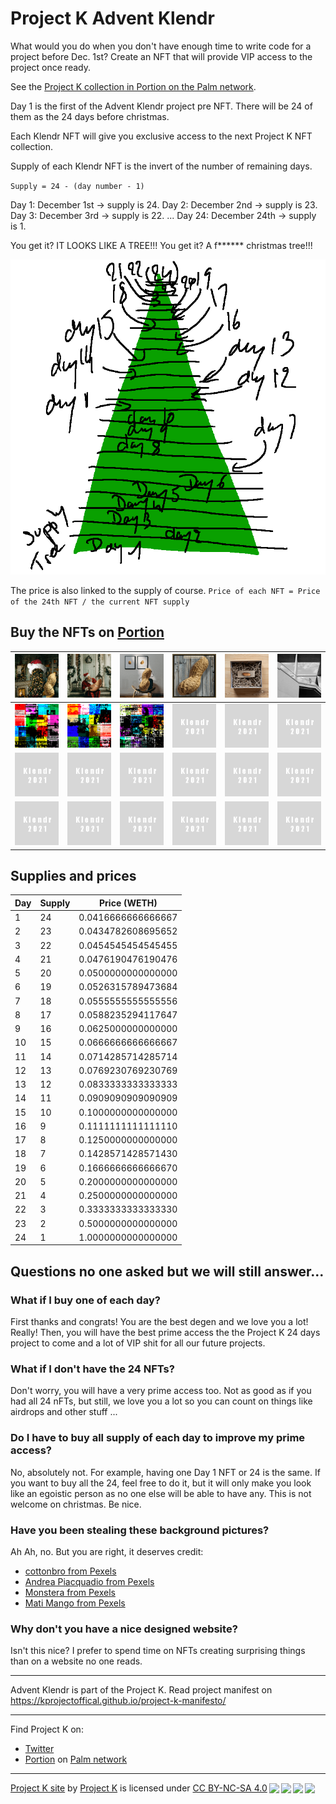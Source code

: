 # Project K Advent Klendr

What would you do when you don't have enough time to write code for a project before Dec. 1st?
Create an NFT that will provide VIP access to the project once ready.

See the [Project K collection in Portion on the Palm network](https://portion.io/nft-marketplace?category=&collection=&artist=ProjectK&chains=Palm&sortBy=newest).

Day 1 is the first of the Advent Klendr project pre NFT.
There will be 24 of them as the 24 days before christmas.

Each Klendr NFT will give you exclusive access to the next Project K NFT collection.

Supply of each Klendr NFT is the invert of the number of remaining days.

`Supply = 24 - (day number - 1)`

Day 1: December 1st -> supply is 24.
Day 2: December 2nd -> supply is 23.
Day 3: December 3rd -> supply is 22.
...
Day 24: December 24th -> supply is 1.

You get it?
IT LOOKS LIKE A TREE!!! You get it? A f****** christmas tree!!!

![supplytree](supplytree.png)

The price is also linked to the supply of course.
`Price of each NFT = Price of the 24th NFT / the current NFT supply`

## Buy the NFTs on [Portion](https://portion.io/nft-marketplace?category=&collection=&artist=ProjectK&chains=Palm&sortBy=newest)

| [![Day 1](day1_thumb.png)](https://portion.io/app.html#exchange?ID=QmYwxXgaoWigHypN6oHxUGuUWBSyTohEGhywcBZ9tDhvu2&chainID=11297108109) | [![Day 2](day2_thumb.png)](https://portion.io/app.html#exchange?ID=QmNoSnhQkjVcavebMCNvZ3sY3Y6eDVC5xZYdYEvravNcCN&chainID=11297108109) | [![Day 3](day3_thumb.png)](https://portion.io/app.html#exchange?ID=Qmb5b6iXnQcCp9x3XH1sZ7MsG5wjSHi4g4wzJRxvwnhyuR&chainID=11297108109) | [![Day 4](day4_thumb.png)](https://portion.io/app.html#exchange?ID=QmfCamLJ8ntwbvh3gNX8q9yPkLJRQV877S7erDCs5MFSKL&chainID=11297108109) | [![Day 5](day5_thumb.png)](https://portion.io/app.html#exchange?ID=QmdnA19C9ugL1VHvXCyS6o6MFxUqSSyxKw6qcdGUhGXgnT&chainID=11297108109)  | [![Day 6](day6_thumb.png)](https://portion.io/app.html#exchange?ID=QmT88LAgh8SnxniMq7oCsEo9LcAR6t9K3Se1D1VtpwgUjw&chainID=11297108109)  |
|----|----|----|----|----|----|
| [![Day 7](day7_thumb.png)](https://portion.io/app.html#exchange?ID=Qmd7XfAUJimCjpHXoebbqq4UH9W2ae8pK7pmbuAnw4ummN&chainID=11297108109) | [![Day 8](day8_thumb.png)](https://portion.io/app.html#exchange?ID=QmXd7WQdd9AR9jc1DRfQBgxmEgNXfGWX2xEZ9Ru3zRnCGz&chainID=11297108109)  | [![Day 9](day9_thumb.png)](https://portion.io/app.html#exchange?ID=QmWKK41HPkJcofUVHwfih4L6ASACsYUdSbgFHkvWXnpGq7&chainID=11297108109)  | ![Day 10](dummy.png) | ![Day 11](dummy.png) | ![Day 12](dummy.png) |
| ![Day 13](dummy.png) | ![Day 14](dummy.png) | ![Day 15](dummy.png) | ![Day 16](dummy.png) | ![Day 17](dummy.png) | ![Day 18](dummy.png) |
| ![Day 19](dummy.png) | ![Day 20](dummy.png) | ![Day 21](dummy.png) | ![Day 22](dummy.png) | ![Day 23](dummy.png) | ![Day 24](dummy.png) |

## Supplies and prices

| Day | Supply | Price (WETH)       |
|-----|--------|--------------------|
| 1   | 24     | 0.0416666666666667 |
| 2   | 23     | 0.0434782608695652 |
| 3   | 22     | 0.0454545454545455 |
| 4   | 21     | 0.0476190476190476 |
| 5   | 20     | 0.0500000000000000 |
| 6   | 19     | 0.0526315789473684 |
| 7   | 18     | 0.0555555555555556 |
| 8   | 17     | 0.0588235294117647 |
| 9   | 16     | 0.0625000000000000 |
| 10  | 15     | 0.0666666666666667 |
| 11  | 14     | 0.0714285714285714 |
| 12  | 13     | 0.0769230769230769 |
| 13  | 12     | 0.0833333333333333 |
| 14  | 11     | 0.0909090909090909 |
| 15  | 10     | 0.1000000000000000 |
| 16  | 9      | 0.1111111111111110 |
| 17  | 8      | 0.1250000000000000 |
| 18  | 7      | 0.1428571428571430 |
| 19  | 6      | 0.1666666666666670 |
| 20  | 5      | 0.2000000000000000 |
| 21  | 4      | 0.2500000000000000 |
| 22  | 3      | 0.3333333333333330 |
| 23  | 2      | 0.5000000000000000 |
| 24  | 1      | 1.0000000000000000 |

## Questions no one asked but we will still answer...

### What if I buy one of each day?

First thanks and congrats! You are the best degen and we love you a lot! Really!
Then, you will have the best prime access the the Project K 24 days project to come and a lot of VIP shit for all our future projects.

### What if I don't have the 24 NFTs?

Don't worry, you will have a very prime access too. Not as good as if you had all 24 nFTs, but still, we love you a lot so you can count on things like airdrops and other stuff ...

### Do I have to buy all supply of each day to improve my prime access?

No, absolutely not. For example, having one Day 1 NFT or 24 is the same.
If you want to buy all the 24, feel free to do it, but it will only make you look like an egoistic person as no one else will be able to have any.
This is not welcome on christmas. Be nice.

### Have you been stealing these background pictures?

Ah Ah, no. But you are right, it deserves credit:

- [cottonbro from Pexels](https://www.pexels.com/@cottonbro)
- [Andrea Piacquadio from Pexels](https://www.pexels.com/@olly)
- [Monstera from Pexels](https://www.pexels.com/@gabby-k)
- [Mati Mango from Pexels](https://www.pexels.com/@mati)

### Why don't you have a nice designed website?

Isn't this nice? I prefer to spend time on NFTs creating surprising things than on a website no one reads.

---

Advent Klendr is part of the Project K. Read project manifest on https://kprojectoffical.github.io/project-k-manifesto/

---

Find Project K on:

- [Twitter](https://twitter.com/KProjectOffical)
- [Portion](https://portion.io/nft-marketplace?category=digital&collection=&artist=ProjectK&chains=Palm&sortBy=newest) on [Palm network](https://palm.io/)


---
<p xmlns:cc="http://creativecommons.org/ns#" xmlns:dct="http://purl.org/dc/terms/"><a property="dct:title" rel="cc:attributionURL" href="https://kprojectoffical.github.io/">Project K site</a> by <a rel="cc:attributionURL dct:creator" property="cc:attributionName" href="https://github.com/KProjectOffical/">Project K</a> is licensed under <a href="http://creativecommons.org/licenses/by-nc-sa/4.0/?ref=chooser-v1" target="_blank" rel="license noopener noreferrer" style="display:inline-block;">CC BY-NC-SA 4.0<img style="height:22px!important;margin-left:3px;vertical-align:text-bottom;" src="https://mirrors.creativecommons.org/presskit/icons/cc.svg?ref=chooser-v1"><img style="height:22px!important;margin-left:3px;vertical-align:text-bottom;" src="https://mirrors.creativecommons.org/presskit/icons/by.svg?ref=chooser-v1"><img style="height:22px!important;margin-left:3px;vertical-align:text-bottom;" src="https://mirrors.creativecommons.org/presskit/icons/nc.svg?ref=chooser-v1"><img style="height:22px!important;margin-left:3px;vertical-align:text-bottom;" src="https://mirrors.creativecommons.org/presskit/icons/sa.svg?ref=chooser-v1"></a></p>
